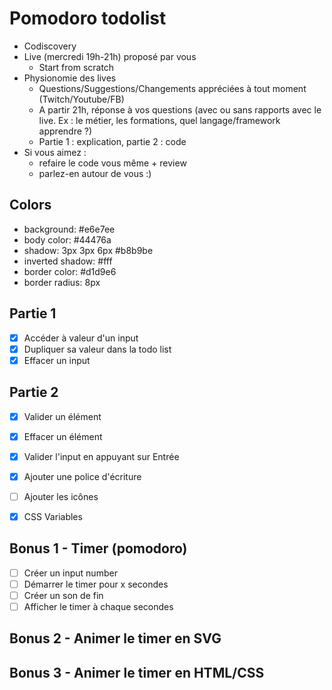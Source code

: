 # Pomodoro todolist

- Codiscovery
- Live (mercredi 19h-21h) proposé par vous
  - Start from scratch
- Physionomie des lives
  - Questions/Suggestions/Changements appréciées à tout moment (Twitch/Youtube/FB)
  - A partir 21h, réponse à vos questions (avec ou sans rapports avec le live. Ex : le métier, les formations, quel langage/framework apprendre ?)
  - Partie 1 : explication, partie 2 : code
- Si vous aimez :
  - refaire le code vous même + review
  - parlez-en autour de vous :)

## Colors

- background: #e6e7ee
- body color: #44476a
- shadow: 3px 3px 6px #b8b9be
- inverted shadow: #fff
- border color: #d1d9e6
- border radius: 8px

## Partie 1

- [x] Accéder à valeur d'un input
- [x] Dupliquer sa valeur dans la todo list
- [x] Effacer un input

## Partie 2

- [x] Valider un élément
- [x] Effacer un élément
- [x] Valider l'input en appuyant sur Entrée

- [x] Ajouter une police d'écriture
- [ ] Ajouter les icônes
- [x] CSS Variables

## Bonus 1 - Timer (pomodoro)

- [ ] Créer un input number
- [ ] Démarrer le timer pour x secondes
- [ ] Créer un son de fin
- [ ] Afficher le timer à chaque secondes

## Bonus 2 - Animer le timer en SVG

## Bonus 3 - Animer le timer en HTML/CSS
